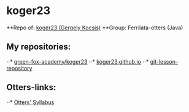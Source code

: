 # koger23
**Repo of: [koger23 (Gergely Kocsis)](https://github.com/koger23)
**Group: Ferrilata-otters (Java)

## My repositories:
⋅⋅* [green-fox-academy/koger23](https://github.com/green-fox-academy/koger23)
⋅⋅* [koger23.github.io](http://koger23.github.io)
⋅⋅* [git-lesson-repository](https://github.com/koger23/git-lesson-repository)

## Otters-links:
⋅⋅* [Otters' Syllabus](https://github.com/green-fox-academy/otters-syllabus)